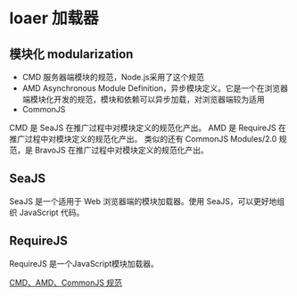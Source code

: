 # loaer 加载器

## 模块化 modularization

* CMD 服务器端模块的规范，Node.js采用了这个规范
* AMD Asynchronous Module Definition，异步模块定义。它是一个在浏览器端模块化开发的规范，模块和依赖可以异步加载，对浏览器端较为适用
* CommonJS 

CMD 是 SeaJS 在推广过程中对模块定义的规范化产出。
AMD 是 RequireJS 在推广过程中对模块定义的规范化产出。
类似的还有 CommonJS Modules/2.0 规范，是 BravoJS 在推广过程中对模块定义的规范化产出。

## SeaJS
SeaJS 是一个适用于 Web 浏览器端的模块加载器。使用 SeaJS，可以更好地组织 JavaScript 代码。

## RequireJS
RequireJS 是一个JavaScript模块加载器。


[CMD、AMD、CommonJS 规范](https://www.jianshu.com/p/5eb49f5c5196)
